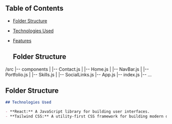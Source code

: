 ## Table of Contents
- [Folder Structure](#folder-structure)
- [Technologies Used](#technologies-used)
- [Features](#features)

  ## Folder Structure
/src
|-- components
|   |-- Contact.js
|   |-- Home.js
|   |-- NavBar.js
|   |-- Portfolio.js
|   |-- Skills.js
|   |-- SocialLinks.js
|-- App.js
|-- index.js
|-- ...


## Folder Structure

```markdown
## Technologies Used

- **React:** A JavaScript library for building user interfaces.
- **Tailwind CSS:** A utility-first CSS framework for building modern designs.
